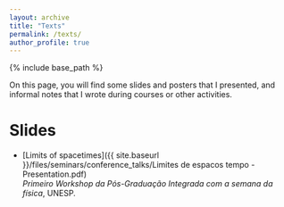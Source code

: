 ```yaml
---
layout: archive
title: "Texts"
permalink: /texts/
author_profile: true
---
```


{% include base_path %}

On this page, you will find some slides and posters that I presented, and informal notes that I wrote during courses or other activities.

#  Slides
- [Limits of spacetimes]({{ site.baseurl }}/files/seminars/conference_talks/Limites de espacos tempo - Presentation.pdf)<br>
_Primeiro Workshop da Pós-Graduação Integrada com a semana da física_, UNESP.

<!-- # Posters

# Notes
_These notes are informal and may contain mistakes_ -->
